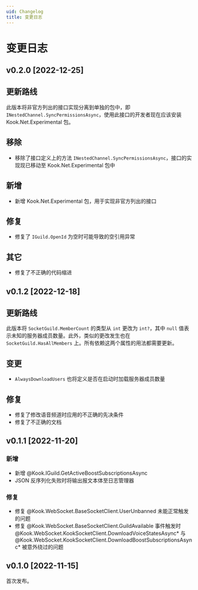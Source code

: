 ```yaml
---
uid: Changelog
title: 变更日志
---
```


# 变更日志

## v0.2.0 [2022-12-25]

## 更新路线

此版本将非官方列出的接口实现分离到单独的包中，即 `INestedChannel.SyncPermissionsAsync`，使用此接口的开发者现在应该安装
Kook.Net.Experimental 包。

## 移除

- 移除了接口定义上的方法 `INestedChannel.SyncPermissionsAsync`，接口的实现现已移动至 Kook.Net.Experimental 包中

## 新增

- 新增 Kook.Net.Experimental 包，用于实现非官方列出的接口

## 修复

- 修复了 `IGuild.OpenId` 为空时可能导致的空引用异常

## 其它

- 修复了不正确的代码缩进


## v0.1.2 [2022-12-18]

## 更新路线

此版本将 `SocketGuild.MemberCount` 的类型从 `int` 更改为 `int?`，其中 `null` 值表示未知的服务器成员数量。此外，类似的更改发生也在
`SocketGuild.HasAllMembers` 上。所有依赖这两个属性的用法都需要更新。

## 变更

- `AlwaysDownloadUsers` 也将定义是否在启动时加载服务器成员数量

## 修复

- 修复了修改语音频道时应用的不正确的先决条件
- 修复了不正确的文档

## v0.1.1 [2022-11-20]

### 新增

- 新增 @Kook.IGuild.GetActiveBoostSubscriptionsAsync
- JSON 反序列化失败时将输出报文本体至日志管理器

### 修复

- 修复 @Kook.WebSocket.BaseSocketClient.UserUnbanned 未能正常触发的问题
- 修复 @Kook.WebSocket.BaseSocketClient.GuildAvailable 事件触发时 @Kook.WebSocket.KookSocketClient.DownloadVoiceStatesAsync*
  与 @Kook.WebSocket.KookSocketClient.DownloadBoostSubscriptionsAsync* 被意外绕过的问题

## v0.1.0 [2022-11-15]

首次发布。
